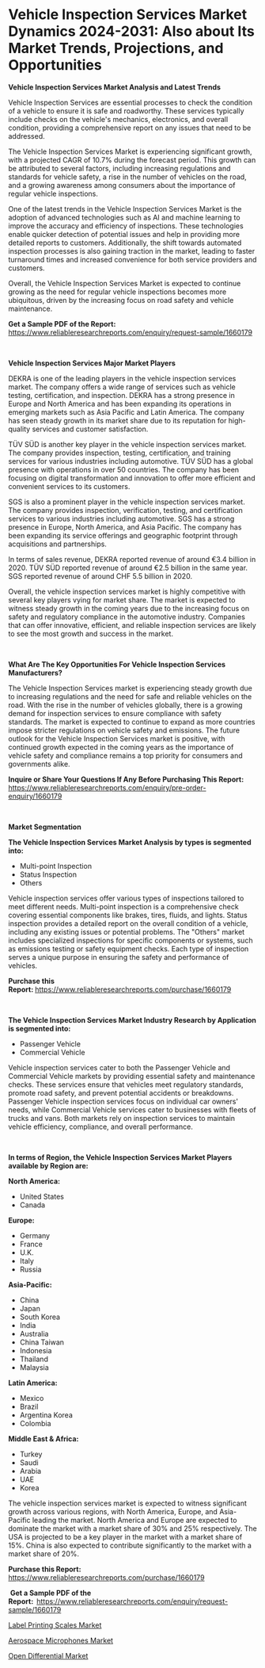 <p><h1>Vehicle Inspection Services Market Dynamics 2024-2031: Also about Its Market Trends, Projections, and Opportunities</h1></p><p><strong>Vehicle Inspection Services Market Analysis and Latest Trends</strong></p>
<p><p>Vehicle Inspection Services are essential processes to check the condition of a vehicle to ensure it is safe and roadworthy. These services typically include checks on the vehicle's mechanics, electronics, and overall condition, providing a comprehensive report on any issues that need to be addressed.</p><p>The Vehicle Inspection Services Market is experiencing significant growth, with a projected CAGR of 10.7% during the forecast period. This growth can be attributed to several factors, including increasing regulations and standards for vehicle safety, a rise in the number of vehicles on the road, and a growing awareness among consumers about the importance of regular vehicle inspections.</p><p>One of the latest trends in the Vehicle Inspection Services Market is the adoption of advanced technologies such as AI and machine learning to improve the accuracy and efficiency of inspections. These technologies enable quicker detection of potential issues and help in providing more detailed reports to customers. Additionally, the shift towards automated inspection processes is also gaining traction in the market, leading to faster turnaround times and increased convenience for both service providers and customers.</p><p>Overall, the Vehicle Inspection Services Market is expected to continue growing as the need for regular vehicle inspections becomes more ubiquitous, driven by the increasing focus on road safety and vehicle maintenance.</p></p>
<p><strong>Get a Sample PDF of the Report:&nbsp;</strong> <a href="https://www.reliableresearchreports.com/enquiry/request-sample/1660179">https://www.reliableresearchreports.com/enquiry/request-sample/1660179</a></p>
<p>&nbsp;</p>
<p><strong>Vehicle Inspection Services Major Market Players</strong></p>
<p><p>DEKRA is one of the leading players in the vehicle inspection services market. The company offers a wide range of services such as vehicle testing, certification, and inspection. DEKRA has a strong presence in Europe and North America and has been expanding its operations in emerging markets such as Asia Pacific and Latin America. The company has seen steady growth in its market share due to its reputation for high-quality services and customer satisfaction.</p><p>TÜV SÜD is another key player in the vehicle inspection services market. The company provides inspection, testing, certification, and training services for various industries including automotive. TÜV SÜD has a global presence with operations in over 50 countries. The company has been focusing on digital transformation and innovation to offer more efficient and convenient services to its customers.</p><p>SGS is also a prominent player in the vehicle inspection services market. The company provides inspection, verification, testing, and certification services to various industries including automotive. SGS has a strong presence in Europe, North America, and Asia Pacific. The company has been expanding its service offerings and geographic footprint through acquisitions and partnerships.</p><p>In terms of sales revenue, DEKRA reported revenue of around €3.4 billion in 2020. TÜV SÜD reported revenue of around €2.5 billion in the same year. SGS reported revenue of around CHF 5.5 billion in 2020.</p><p>Overall, the vehicle inspection services market is highly competitive with several key players vying for market share. The market is expected to witness steady growth in the coming years due to the increasing focus on safety and regulatory compliance in the automotive industry. Companies that can offer innovative, efficient, and reliable inspection services are likely to see the most growth and success in the market.</p></p>
<p>&nbsp;</p>
<p><strong>What Are The Key Opportunities For Vehicle Inspection Services Manufacturers?</strong></p>
<p><p>The Vehicle Inspection Services market is experiencing steady growth due to increasing regulations and the need for safe and reliable vehicles on the road. With the rise in the number of vehicles globally, there is a growing demand for inspection services to ensure compliance with safety standards. The market is expected to continue to expand as more countries impose stricter regulations on vehicle safety and emissions. The future outlook for the Vehicle Inspection Services market is positive, with continued growth expected in the coming years as the importance of vehicle safety and compliance remains a top priority for consumers and governments alike.</p></p>
<p><strong>Inquire or Share Your Questions If Any Before Purchasing This Report:</strong> <a href="https://www.reliableresearchreports.com/enquiry/pre-order-enquiry/1660179">https://www.reliableresearchreports.com/enquiry/pre-order-enquiry/1660179</a></p>
<p>&nbsp;</p>
<p><strong>Market Segmentation</strong></p>
<p><strong>The Vehicle Inspection Services Market Analysis by types is segmented into:</strong></p>
<p><ul><li>Multi-point Inspection</li><li>Status Inspection</li><li>Others</li></ul></p>
<p><p>Vehicle inspection services offer various types of inspections tailored to meet different needs. Multi-point inspection is a comprehensive check covering essential components like brakes, tires, fluids, and lights. Status inspection provides a detailed report on the overall condition of a vehicle, including any existing issues or potential problems. The "Others" market includes specialized inspections for specific components or systems, such as emissions testing or safety equipment checks. Each type of inspection serves a unique purpose in ensuring the safety and performance of vehicles.</p></p>
<p><strong>Purchase this Report:&nbsp;</strong><a href="https://www.reliableresearchreports.com/purchase/1660179">https://www.reliableresearchreports.com/purchase/1660179</a></p>
<p>&nbsp;</p>
<p><strong>The Vehicle Inspection Services Market Industry Research by Application is segmented into:</strong></p>
<p><ul><li>Passenger Vehicle</li><li>Commercial Vehicle</li></ul></p>
<p><p>Vehicle inspection services cater to both the Passenger Vehicle and Commercial Vehicle markets by providing essential safety and maintenance checks. These services ensure that vehicles meet regulatory standards, promote road safety, and prevent potential accidents or breakdowns. Passenger Vehicle inspection services focus on individual car owners' needs, while Commercial Vehicle services cater to businesses with fleets of trucks and vans. Both markets rely on inspection services to maintain vehicle efficiency, compliance, and overall performance.</p></p>
<p>&nbsp;</p>
<p><strong>In terms of Region, the Vehicle Inspection Services Market Players available by Region are:</strong></p>
<p>
    <p> <strong> North America: </strong>
        <ul>
            <li>United States</li>
            <li>Canada</li>
        </ul>
        </p> 
    <p> <strong> Europe: </strong>
        <ul>
            <li>Germany</li>
            <li>France</li>
            <li>U.K.</li>
            <li>Italy</li>
            <li>Russia</li>
        </ul>
        </p> 
    <p> <strong> Asia-Pacific: </strong>
        <ul>
            <li>China</li>
            <li>Japan</li>
            <li>South Korea</li>
            <li>India</li>
            <li>Australia</li>
            <li>China Taiwan</li>
            <li>Indonesia</li>
            <li>Thailand</li>
            <li>Malaysia</li>
        </ul>
        </p> 
    <p> <strong> Latin America: </strong>
        <ul>
            <li>Mexico</li>
            <li>Brazil</li>
            <li>Argentina Korea</li>
            <li>Colombia</li>
        </ul>
        </p> 
    <p> <strong> Middle East & Africa: </strong>
        <ul>
            <li>Turkey</li>
            <li>Saudi</li>
            <li>Arabia</li>
            <li>UAE</li>
            <li>Korea</li>
        </ul>
    </p>
    </p>
<p><p>The vehicle inspection services market is expected to witness significant growth across various regions, with North America, Europe, and Asia-Pacific leading the market. North America and Europe are expected to dominate the market with a market share of 30% and 25% respectively. The USA is projected to be a key player in the market with a market share of 15%. China is also expected to contribute significantly to the market with a market share of 20%.</p></p>
<p><strong>Purchase this Report: </strong><a href="https://www.reliableresearchreports.com/purchase/1660179">https://www.reliableresearchreports.com/purchase/1660179</a></p>
<p>&nbsp;<strong>Get a Sample PDF of the Report:&nbsp;&nbsp;</strong><a href="https://www.reliableresearchreports.com/enquiry/request-sample/1660179">https://www.reliableresearchreports.com/enquiry/request-sample/1660179</a></p>
<p><strong></strong></p>
<p><p><a href="https://issuu.com/reportprime-2/docs/label-printing-scales-market-size-2030.pptx">Label Printing Scales Market</a></p><p><a href="https://issuu.com/reportprime-2/docs/aerospace-microphones-market-size-2030.pptx">Aerospace Microphones Market</a></p><p><a href="https://github.com/jerrycopelandthomaswsqd8q/Market-Research-Report-List-1/blob/main/open-differential-market.md">Open Differential Market</a></p></p>
